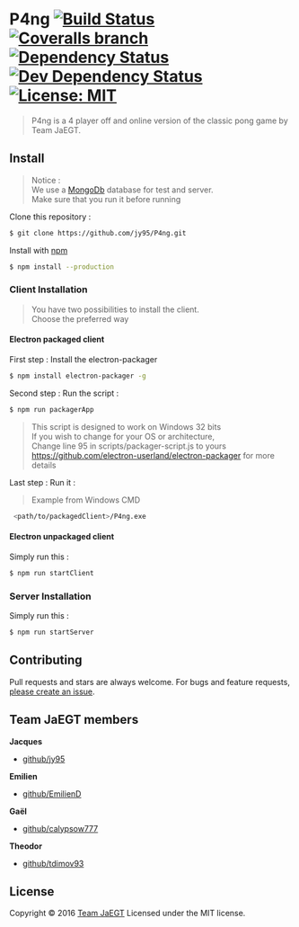 # P4ng [![Build Status](https://img.shields.io/travis/jy95/P4ng.svg)](https://travis-ci.org/jy95/P4ng)  [![Coveralls branch](https://img.shields.io/coveralls/jy95/P4ng/master.svg)](https://coveralls.io/github/jy95/P4ng?branch=master) [![Dependency Status](https://img.shields.io/david/jy95/P4ng.svg)](https://david-dm.org/jy95/P4ng)  [![Dev Dependency Status](https://img.shields.io/david/dev/jy95/P4ng.svg)](https://david-dm.org/jy95/P4ng?type=dev) [![License: MIT](https://img.shields.io/badge/License-MIT-yellow.svg)](https://opensource.org/licenses/MIT)


> P4ng is a 4 player off and online version of the classic pong game by Team JaEGT.

## Install

> Notice :  
> We use a [MongoDb](https://www.mongodb.com) database for test and server.  
> Make sure that you run it before running

Clone this repository :

```sh
$ git clone https://github.com/jy95/P4ng.git
```
Install with [npm](https://www.npmjs.com/)
```sh
$ npm install --production
```

### Client Installation

> You have two possibilities to install the client.  
> Choose the preferred way

#### Electron packaged client

First step : Install the electron-packager

```sh
$ npm install electron-packager -g
```

Second step : Run the script :

```sh
$ npm run packagerApp
```
> This script is designed to work on Windows 32 bits  
> If you wish to change for your OS or architecture,    
> Change line 95 in scripts/packager-script.js to yours  
> https://github.com/electron-userland/electron-packager for more details

Last step : Run it :
> Example from Windows CMD

```sh
 <path/to/packagedClient>/P4ng.exe
```

#### Electron unpackaged client

Simply run this :

```sh
$ npm run startClient
```

### Server Installation

Simply run this :

```sh
$ npm run startServer
```

## Contributing

Pull requests and stars are always welcome. For bugs and feature requests, [please create an issue](https://github.com/jy95/P4ng/issues).

## Team JaEGT members

**Jacques**

* [github/jy95](https://github.com/jy95)

**Emilien**

* [github/EmilienD](https://github.com/EmilienD)

**Gaël**

* [github/calypsow777](https://github.com/calypsow777)

**Theodor**

* [github/tdimov93](https://github.com/tdimov93)

## License

Copyright © 2016 [Team JaEGT](https://github.com/jy95/P4ng)
Licensed under the MIT license.
